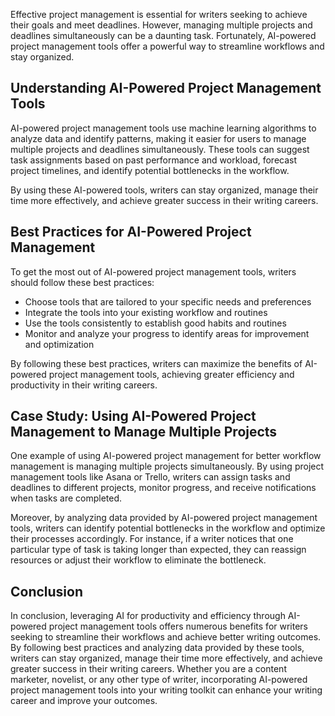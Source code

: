 
Effective project management is essential for writers seeking to achieve their goals and meet deadlines. However, managing multiple projects and deadlines simultaneously can be a daunting task. Fortunately, AI-powered project management tools offer a powerful way to streamline workflows and stay organized.

Understanding AI-Powered Project Management Tools
-------------------------------------------------

AI-powered project management tools use machine learning algorithms to analyze data and identify patterns, making it easier for users to manage multiple projects and deadlines simultaneously. These tools can suggest task assignments based on past performance and workload, forecast project timelines, and identify potential bottlenecks in the workflow.

By using these AI-powered tools, writers can stay organized, manage their time more effectively, and achieve greater success in their writing careers.

Best Practices for AI-Powered Project Management
------------------------------------------------

To get the most out of AI-powered project management tools, writers should follow these best practices:

* Choose tools that are tailored to your specific needs and preferences
* Integrate the tools into your existing workflow and routines
* Use the tools consistently to establish good habits and routines
* Monitor and analyze your progress to identify areas for improvement and optimization

By following these best practices, writers can maximize the benefits of AI-powered project management tools, achieving greater efficiency and productivity in their writing careers.

Case Study: Using AI-Powered Project Management to Manage Multiple Projects
---------------------------------------------------------------------------

One example of using AI-powered project management for better workflow management is managing multiple projects simultaneously. By using project management tools like Asana or Trello, writers can assign tasks and deadlines to different projects, monitor progress, and receive notifications when tasks are completed.

Moreover, by analyzing data provided by AI-powered project management tools, writers can identify potential bottlenecks in the workflow and optimize their processes accordingly. For instance, if a writer notices that one particular type of task is taking longer than expected, they can reassign resources or adjust their workflow to eliminate the bottleneck.

Conclusion
----------

In conclusion, leveraging AI for productivity and efficiency through AI-powered project management tools offers numerous benefits for writers seeking to streamline their workflows and achieve better writing outcomes. By following best practices and analyzing data provided by these tools, writers can stay organized, manage their time more effectively, and achieve greater success in their writing careers. Whether you are a content marketer, novelist, or any other type of writer, incorporating AI-powered project management tools into your writing toolkit can enhance your writing career and improve your outcomes.

